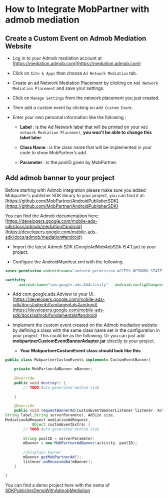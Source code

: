 # How to Integrate MobPartner with admob mediation

## Create a Custom Event on Admob Mediation Website

- Log in to your Admob mediation account at [https://mediation.admob.com](https://mediation.admob.com)

- Click on `Site & Apps` then choose `Ad Network Mediation` tab.

- Create an ad Network Mediation Placement by clicking on `Add Network Mediation Placement` and save your settings.

- Click on `Manage Settings` from the network placement you just created.

- Then add a custom event by clicking on `Add Custom Event`.

- Enter your own personal information like the following :

	- **Label** : is the Ad Network label that will be printed on your `Add network Mediation Placement`, **you won’t be able to change this label later**.

	- **Class Name** : is the class name that will be implemented in your code to show MobPartner’s add.

	- **Parameter** : is the poolID given by MobPartner.


## Add admob banner to your project

Before starting with Admob integration please make sure you added Mobparter's publisher SDK library to your project, you can find it at:
[https://github.com/MobPartner/AndroidPublisherSDK](https://github.com/MobPartner/AndroidPublisherSDK)

You can find the Admob documentation here:
[https://developers.google.com/mobile-ads-sdk/docs/admob/mediation#android](https://developers.google.com/mobile-ads-sdk/docs/admob/mediation#android)

- Import the latest Admob SDK (GoogleAdMobAdsSDk-6.4.1.jar) to your project.

- Configure the AndroidManifest.xml with the following.

```xml
<uses-permission android:name="android.permission.ACCESS_NETWORK_STATE" />

<activity 
      android:name="com.google.ads.AdActivity"   android:configChanges="keyboard|keyboardHidden|orientation|screenLayout|uiMode|screenSize|smallestScreenSize"/>

```
- Add com.google.ads.Adview to your UI. [https://developers.google.com/mobile-ads-sdk/docs/admob/fundamentals#android] (https://developers.google.com/mobile-ads-sdk/docs/admob/fundamentals#android)

- Implement the custom event created on the Admob mediation website by defining a class with the same class name set in the configuration in your project. This could be as the following.
Or you can just add **mobpartnerCustomEventBannerAdapter.jar** directly to your project.


	- **Your MobpartnerCustomEvent class should look like this**

```java
public class MobpartnerCustomEvents implements CustomEventBanner{

	private MobPartnerAdBanner mBanner;
	
	@Override
	public void destroy() {
		// TODO Auto-generated method stub
		
	}

	@Override
	public void requestBannerAd(CustomEventBannerListener listener, Activity activity, 
String label,String serverParameter, AdSize size, 
MediationAdRequest mediationAdRequest, 
			Object customEventExtra) {
		// TODO Auto-generated method stub
		
		String poolID = serverParameter;
		mBanner = new MobPartnerAdBanner(activity, poolID);		
	
		//Displays banner
		mBanner.getMobPartnerAd();		
		listener.onReceivedAd(mBanner);
	}

}

```

You can find a demo project here with the name of [SDKPublisherDemoWithAdmobMediation](https://github.com/MobPartner/AndroidPublisherSDK/tree/master/SDKPublisherDemoWithAdmobMediation/mobPartnerPublisherSDKSampleWithAdMob)
